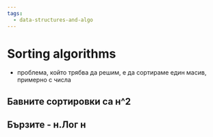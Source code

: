 ```yaml
---
tags:
  - data-structures-and-algo
---
```


# Sorting algorithms
- проблема, който трябва да решим, е да сортираме един масив, примерно с числа
## Бавните сортировки са н^2
## Бързите - н.Лог н
